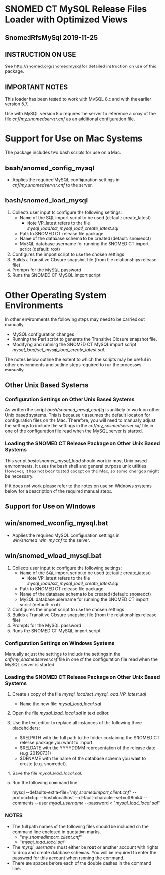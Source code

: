 # SNOMED CT MySQL Release Files Loader with Optimized Views
## SnomedRfsMySql 2019-11-25

## INSTRUCTION ON USE

See http://snomed.org/snomedmysql for detailed instruction on use of this package.

## IMPORTANT NOTES

This loader has been tested to work with MySQL 8.x and with the earlier version 5.7.

Use with MySQL version 8.x requires the server to reference a copy of the file *cnf/my_snomedserver.cnf* as an additional configuration file.

# Support for Use on Mac Systems

The package includes two bash scripts for use on a Mac.

## bash/snomed_config_mysql

* Applies the required MySQL configuration settings in *cnf/my_snomedserver.cnf* to the server.

## bash/snomed_load_mysql

1. Collects user input to configure the following settings:
    - Name of the SQL import script to be used (default: create_latest)
        - Note VP_latest refers to the file *mysql_load/sct_mysql_load_create_latest.sql*
    - Path to SNOMED CT release file package
    - Name of the database schema to be created (default: snomedct)
    - MySQL database username for running the SNOMED CT import script (default: root)
2. Configures the import script to use the chosen settings
3. Builds a Transitive Closure snapshot file (from the relationships release file)
4. Prompts for the MySQL password
5. Runs the SNOMED CT MySQL import script

# Other Operating System Environments

In other environments the following steps may need to be carried out manually.
* MySQL configuration changes
* Running the Perl script to generate the Transitive Closure snapshot file.
* Modifying and running the SNOMED CT MySQL import script *mysql_load/sct_mysql_load_create_latest.sql*.

The notes below outline the extent to which the scripts may be useful in other environments and outline steps required to run the processes manually.

## Other Unix Based Systems

### Configuration Settings on Other Unix Based Systems

As written the script *bash/snomed_mysql_config* is unlikely to work on other Unix based systems. This is because it assumes the default location for configuration files on the Mac.
Therefore, you will need to manually adjust the settings to include the settings in the *cnf/my_snomedserver.cnf* file in one of the configuration file read when the MySQL server is started.

### Loading the SNOMED CT Release Package on Other Unix Based Systems

This script *bash/snomed_mysql_load* should work in most Unix based environments. It uses the bash shell and general purpose unix utilities. However, it has not been tested except on the Mac, so some changes might be necessary.

If it does not work please refer to the notes on use on Widnows systems below for a description of the required manual steps.

## Support for Use on Windows

## win/snomed_wconfig_mysql.bat

* Applies the required MySQL configuration settings in *win/snomed_win_my.cnf* to the server.

## win/snomed_wload_mysql.bat

1. Collects user input to configure the following settings:
    - Name of the SQL import script to be used (default: create_latest)
        - Note VP_latest refers to the file *mysql_load/sct_mysql_load_create_latest.sql*
    - Path to SNOMED CT release file package
    - Name of the database schema to be created (default: snomedct)
    - MySQL database username for running the SNOMED CT import script (default: root)
2. Configures the import script to use the chosen settings
3. Builds a Transitive Closure snapshot file (from the relationships release file)
4. Prompts for the MySQL password
5. Runs the SNOMED CT MySQL import script

### Configuration Settings on Windows Systems

Manually adjust the settings to include the settings in the *cnf/my_snomedserver.cnf* file in one of the configuration file read when the MySQL server is started.

### Loading the SNOMED CT Release Package on Other Unix Based Systems

1. Create a copy of the file *mysql_load/sct_mysql_load_VP_latest.sql*
    - Name the new file: *mysql_load_local.sql*
2. Open the file *mysql_load_local.sql* in text editor. 
3. Use the text editor to replace all instances of the following three placeholders:
    - $RELPATH with the full path to the folder containing the SNOMED CT release package you want to import.
    - $RELDATE with the YYYYDDMM representation of the release date (e.g. 20190731)
    - $DBNAME with the name of the database schema you want to create (e.g. snomedct).
4. Save the file *mysql_load_local.sql*.
5. Run the following command line:

    mysql --defaults-extra-file="*my_snomedimport_client.cnf*"  --protocol=tcp --host=localhost --default-character-set=utf8mb4 --comments --user *mysql_username* --password  < "*mysql_load_local.sql*"

### NOTES
- The full path names of the following files should be included on the command line enclosed in quotation marks.
  - "*my_snomedimport_client.cnf*"
  - "*mysql_load_local.sql*"
- The *mysql_username* must either be **root** or another account with rights to drop and create database schemas. You will be required to enter the password for this account when running the command.
- There are spaces before each of the double dashes in the command line.





